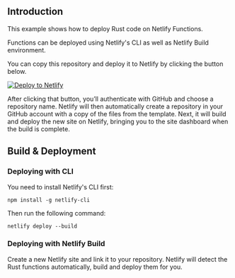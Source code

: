 ## Introduction

This example shows how to deploy Rust code on Netlify Functions.

Functions can be deployed using Netlify's CLI as well as Netlify Build environment.

You can copy this repository and deploy it to Netlify by clicking the button below.

<a href="https://app.netlify.com/start/deploy?repository=https://github.com/netlify/rust-functions-example#NETLIFY_BUILD_RUST_SOURCE=true"><img src="https://www.netlify.com/img/deploy/button.svg" alt="Deploy to Netlify"></a>

After clicking that button, you’ll authenticate with GitHub and choose a repository name. Netlify will then automatically create a repository in your GitHub account with a copy of the files from the template. Next, it will build and deploy the new site on Netlify, bringing you to the site dashboard when the build is complete.

## Build & Deployment

### Deploying with CLI

You need to install Netlify's CLI first:

```
npm install -g netlify-cli
```

Then run the following command:

```
netlify deploy --build
```

### Deploying with Netlify Build

Create a new Netlify site and link it to your repository. Netlify will detect the Rust functions automatically, build and deploy them for you.
